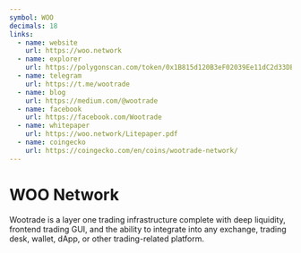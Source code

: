 ```yaml
---
symbol: WOO
decimals: 18
links:
  - name: website
    url: https://woo.network
  - name: explorer
    url: https://polygonscan.com/token/0x1B815d120B3eF02039Ee11dC2d33DE7aA4a8C603
  - name: telegram
    url: https://t.me/wootrade
  - name: blog
    url: https://medium.com/@wootrade
  - name: facebook
    url: https://facebook.com/Wootrade
  - name: whitepaper
    url: https://woo.network/Litepaper.pdf
  - name: coingecko
    url: https://coingecko.com/en/coins/wootrade-network/
---
```


# WOO Network

Wootrade is a layer one trading infrastructure complete with deep liquidity, frontend trading GUI, and the ability to integrate into any exchange, trading desk, wallet, dApp, or other trading-related platform.

